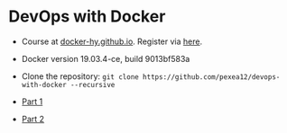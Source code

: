 # DevOps with Docker

- Course at [docker-hy.github.io](https://docker-hy.github.io/). Register via [here](https://courses.helsinki.fi/en/aytkt21025en/129059389).


- Docker version 19.03.4-ce, build 9013bf583a
- Clone the repository: `git clone https://github.com/pexea12/devops-with-docker --recursive`

- [Part 1](./part-1.md)
- [Part 2](./part-2.md)
